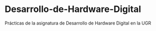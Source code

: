 # Desarrollo-de-Hardware-Digital
Prácticas de la asignatura de Desarrollo de Hardware Digital en la UGR
